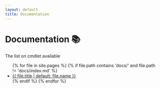 ```yaml
---
layout: default
title: Documentation
---
```


# Documentation 📚

The list on cmdlet available

<ul>
{% for file in site.pages %}
  {% if file.path contains 'docs/' and file.path != 'docs/index.md' %}
    <li><a href="{{ file.url }}">{{ file.title | default: file.name }}</a></li>
  {% endif %}
{% endfor %}
</ul>

